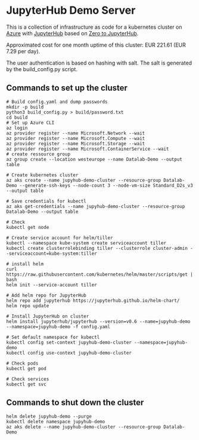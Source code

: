 # JupyterHub Demo Server

This is a collection of infrastructure as code for a kubernetes cluster on [Azure](https://azure.microsoft.com) with [JupyterHub](https://jupyterhub.readthedocs.io/en/stable/) based on [Zero to JupyterHub](https://z2jh.jupyter.org).

Approximated cost for one month uptime of this cluster: EUR 221.61 
(EUR 7.29 per day).

The user authentication is based on hashing with salt. The salt is generated by the build_config.py script.

## Commands to set up the cluster
``` 
# Build config.yaml and dump passwords
mkdir -p build
python3 build_config.py > build/password.txt
cd build
# Set up Azure CLI
az login
az provider register --name Microsoft.Network --wait
az provider register --name Microsoft.Compute --wait
az provider register --name Microsoft.Storage --wait
az provider register --name Microsoft.ContainerService --wait
# create ressource group
az group create --location westeurope --name Datalab-Demo --output table

# Create kubernetes cluster
az aks create --name jupyhub-demo-cluster --resource-group Datalab-Demo --generate-ssh-keys --node-count 3 --node-vm-size Standard_D2s_v3 --output table

# Save credentials for kubectl
az aks get-credentials --name jupyhub-demo-cluster --resource-group Datalab-Demo --output table

# Check
kubectl get node

# Create service account for helm/tiller
kubectl --namespace kube-system create serviceaccount tiller
kubectl create clusterrolebinding tiller --clusterrole cluster-admin --serviceaccount=kube-system:tiller

# install helm
curl https://raw.githubusercontent.com/kubernetes/helm/master/scripts/get | bash
helm init --service-account tiller

# Add helm repo for JupyterHub
helm repo add jupyterhub https://jupyterhub.github.io/helm-chart/
helm repo update

# Install JupyterHub on cluster
helm install jupyterhub/jupyterhub --version=v0.6 --name=jupyhub-demo --namespace=jupyhub-demo -f config.yaml

# Set default namespace for kubectl
kubectl config set-context jupyhub-demo-cluster --namespace=jupyhub-demo
kubectl config use-context jupyhub-demo-cluster

# Check pods
kubectl get pod

# Check services
kubectl get svc
```

## Commands to shut down the cluster
```
helm delete jupyhub-demo --purge
kubectl delete namespace jupyhub-demo
az aks delete --name jupyhub-demo-cluster --resource-group Datalab-Demo
```